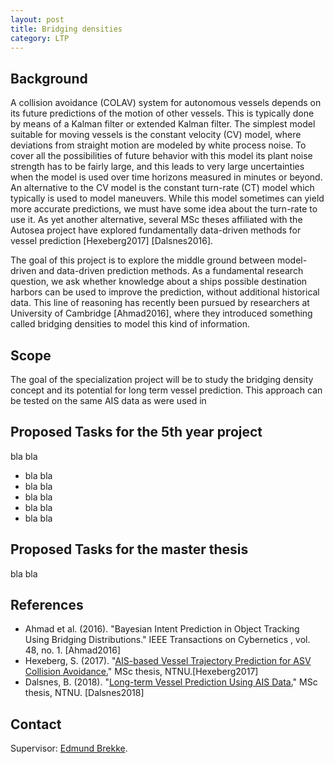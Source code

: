 ```yaml
---
layout: post
title: Bridging densities
category: LTP
---
```

## Background

A collision avoidance (COLAV) system for autonomous vessels depends on its future predictions of the motion of other vessels. 
This is typically done by means of a Kalman filter or extended Kalman filter. The simplest model suitable for moving vessels is the constant velocity (CV) model,
where deviations from straight motion are modeled by white process noise. To cover all the possibilities of future behavior with this model its plant noise strength has to be fairly large,
and this leads to very large uncertainties when the model is used over time horizons measured in minutes or beyond. 
An alternative to the CV model is the constant turn-rate (CT) model which typically is used to model maneuvers. While this model sometimes can yield more accurate predictions, we must have some idea about the turn-rate to use it. As yet another alternative, several MSc theses affiliated with the Autosea project have explored fundamentally data-driven methods for vessel prediction [Hexeberg2017] [Dalsnes2016]. 

The goal of this project is to explore the middle ground between model-driven and data-driven prediction methods. 
As a fundamental research question, we ask whether knowledge about a ships possible destination harbors can be used to improve the prediction, without additional historical data. 
This line of reasoning has recently been pursued by researchers at University of Cambridge [Ahmad2016], where they introduced something called bridging densities to model this kind of information. 


## Scope

The goal of the specialization project will be to study the bridging density concept and its potential for long term vessel prediction. 
This approach can be tested on the same AIS data as were used in 

## Proposed Tasks for the 5th year project

bla bla

* bla bla
* bla bla
* bla bla
* bla bla
* bla bla

## Proposed Tasks for the master thesis

bla bla


## References
* Ahmad et al. (2016). "Bayesian Intent Prediction in Object Tracking Using Bridging Distributions." IEEE Transactions on Cybernetics , vol. 48, no. 1. [Ahmad2016]  
* Hexeberg, S. (2017). "<a href="https://brage.bibsys.no/xmlui/handle/11250/2452108">AIS-based Vessel Trajectory Prediction for ASV Collision Avoidance.</a>" MSc thesis, NTNU.[Hexeberg2017]  
* Dalsnes, B. (2018). "<a href="https://brage.bibsys.no/xmlui/handle/11250/2557943">Long-term Vessel Prediction Using AIS Data.</a>" MSc thesis, NTNU. [Dalsnes2018]

## Contact

Supervisor: [Edmund Brekke].  

[Edmund Brekke]: www.ntnu.edu/employees/edmund.brekke

